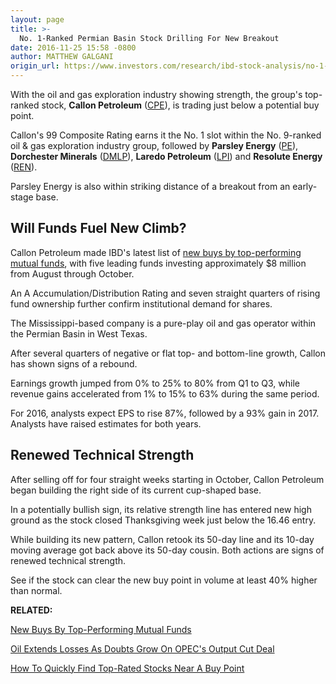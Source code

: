 ```yaml
---
layout: page
title: >-
  No. 1-Ranked Permian Basin Stock Drilling For New Breakout
date: 2016-11-25 15:58 -0800
author: MATTHEW GALGANI
origin_url: https://www.investors.com/research/ibd-stock-analysis/no-1-ranked-permian-basin-stock-drilling-for-new-breakout/
---
```





With the oil and gas exploration industry showing strength, the group's top-ranked stock, **Callon Petroleum** ([CPE](https://research.investors.com/quote.aspx?symbol=CPE)), is trading just below a potential buy point.


Callon's 99 Composite Rating earns it the No. 1 slot within the No. 9-ranked oil & gas exploration industry group, followed by **Parsley Energy** ([PE](https://research.investors.com/quote.aspx?symbol=PE)), **Dorchester Minerals** ([DMLP](https://research.investors.com/quote.aspx?symbol=DMLP)), **Laredo Petroleum** ([LPI](https://research.investors.com/quote.aspx?symbol=LPI)) and **Resolute Energy** ([REN](https://research.investors.com/quote.aspx?symbol=REN)).


Parsley Energy is also within striking distance of a breakout from an early-stage base.


Will Funds Fuel New Climb?
--------------------------


Callon Petroleum made IBD's latest list of [new buys by top-performing mutual funds](https://www.investors.com/etfs-and-funds/mutual-funds/new-stock-buys-of-top-mutual-funds-netflix-zions-bancorp-chip-stocks/), with five leading funds investing approximately $8 million from August through October.


An A Accumulation/Distribution Rating and seven straight quarters of rising fund ownership further confirm institutional demand for shares.


The Mississippi-based company is a pure-play oil and gas operator within the Permian Basin in West Texas.


After several quarters of negative or flat top- and bottom-line growth, Callon has shown signs of a rebound.


Earnings growth jumped from 0% to 25% to 80% from Q1 to Q3, while revenue gains accelerated from 1% to 15% to 63% during the same period.


For 2016, analysts expect EPS to rise 87%, followed by a 93% gain in 2017. Analysts have raised estimates for both years.


Renewed Technical Strength
--------------------------


After selling off for four straight weeks starting in October, Callon Petroleum began building the right side of its current cup-shaped base.



In a potentially bullish sign, its relative strength line has entered new high ground as the stock closed Thanksgiving week just below the 16.46 entry.


While building its new pattern, Callon retook its 50-day line and its 10-day moving average got back above its 50-day cousin. Both actions are signs of renewed technical strength.


See if the stock can clear the new buy point in volume at least 40% higher than normal.


**RELATED:**


[New Buys By Top-Performing Mutual Funds](https://www.investors.com/etfs-and-funds/mutual-funds/new-stock-buys-of-top-mutual-funds-netflix-zions-bancorp-chip-stocks/)


[Oil Extends Losses As Doubts Grow On OPEC's Output Cut Deal](https://www.investors.com/news/saudi-arabia-wants-big-production-cut-russia-will-only-freeze/)


[How To Quickly Find Top-Rated Stocks Near A Buy Point](https://www.investors.com/videos/how-to-quickly-find-top-rated-stocks-near-a-buy-point/)


 




